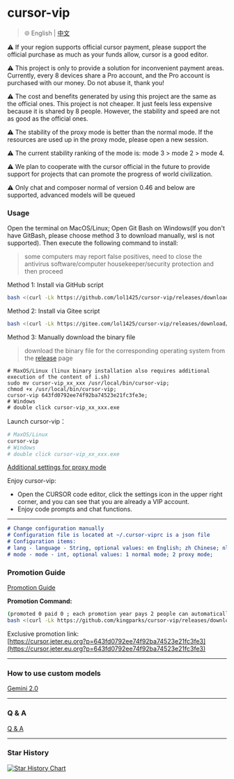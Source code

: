 # cursor-vip

> 🌐️ English | [中文](README_CN.md)

⚠️ If your region supports official cursor payment, please support the official purchase as much as your funds allow, cursor is a good editor.

⚠️ This project is only to provide a solution for inconvenient payment areas. Currently, every 8 devices share a Pro account, and the Pro account is purchased with our money. Do not abuse it, thank you!

⚠️ The cost and benefits generated by using this project are the same as the official ones. This project is not cheaper. It just feels less expensive because it is shared by 8 people. However, the stability and speed are not as good as the official ones.

⚠️ The stability of the proxy mode is better than the normal mode. If the resources are used up in the proxy mode, please open a new session.

⚠️ The current stability ranking of the mode is: mode 3 > mode 2 > mode 4.

⚠️ We plan to cooperate with the cursor official in the future to provide support for projects that can promote the progress of world civilization.

⚠️ Only chat and composer normal of version 0.46 and below are supported, advanced models will be queued


### Usage
Open the terminal on MacOS/Linux; Open Git Bash on Windows(If you don't have GitBash, please choose method 3 to download manually, wsl is not supported). Then execute the following command to install:
>some computers may report false positives, need to close the antivirus software/computer housekeeper/security protection and then proceed

Method 1: Install via GitHub script
```bash
bash <(curl -Lk https://github.com/lol1425/cursor-vip/releases/download/latest/i.sh) 643fd0792ee74f92ba74523e21fc3fe3
```
Method 2: Install via Gitee script
```bash
bash <(curl -Lk https://gitee.com/lol1425/cursor-vip/releases/download/latest/ic.sh) 643fd0792ee74f92ba74523e21fc3fe3
```
Method 3: Manually download the binary file
> download the binary file for the corresponding operating system from the [release](https://github.com/lol1425/cursor-vip/releases) page
 ```shell
# MaxOS/Linux (linux binary installation also requires additional execution of the content of i.sh)
sudo mv cursor-vip_xx_xxx /usr/local/bin/cursor-vip;
chmod +x /usr/local/bin/cursor-vip;
cursor-vip 643fd0792ee74f92ba74523e21fc3fe3e;
# Windows 
# double click cursor-vip_xx_xxx.exe
```

Launch cursor-vip：
```bash
# MaxOS/Linux
cursor-vip
# Windows
# double click cursor-vip_xx_xxx.exe
```

[Additional settings for proxy mode](docs/proxyMode.md)

Enjoy cursor-vip:
* Open the CURSOR code editor, click the settings icon in the upper right corner, and you can see that you are already a VIP account.
* Enjoy code prompts and chat functions.

---

```md
# Change configuration manually
# Configuration file is located at ~/.cursor-viprc is a json file
# Configuration items:
# lang - language - String, optional values: en English; zh Chinese; nl Dutch; ru Russian; hu Hungarian; tr Turkish; es Spanish;
# mode - mode - int, optional values: 1 normal mode; 2 proxy mode;
```

### Promotion Guide
[Promotion Guide](docs/promotion.md)

**Promotion Command:**
```bash
(promoted 0 paid 0 ; each promotion year pays 2 people can automatically get a one-year authorization)
bash <(curl -Lk https://github.com/kingparks/cursor-vip/releases/download/latest/i.sh) 643fd0792ee74f92ba74523e21fc3fe3
```

Exclusive promotion link:  
[https://cursor.jeter.eu.org?p=643fd0792ee74f92ba74523e21fc3fe3](https://cursor.jeter.eu.org?p=643fd0792ee74f92ba74523e21fc3fe3)

---

### How to use custom models
[Gemini 2.0](docs/models-gemini-2.0.md)

---

### Q & A
[Q & A](docs/Q&A.md)

---
### Star History
<a href="https://star-history.com/#kingparks/cursor-vip&Date">
 <picture>
   <source media="(prefers-color-scheme: dark)" srcset="https://api.star-history.com/svg?repos=kingparks/cursor-vip&type=Date&theme=dark" />
   <source media="(prefers-color-scheme: light)" srcset="https://api.star-history.com/svg?repos=kingparks/cursor-vip&type=Date" />
   <img alt="Star History Chart" src="https://api.star-history.com/svg?repos=kingparks/cursor-vip&type=Date" />
 </picture>
</a>